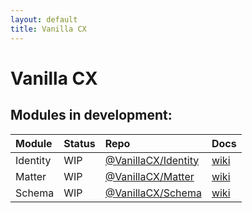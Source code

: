 ```yaml
---
layout: default
title: Vanilla CX
---
```

# Vanilla CX

## Modules in development:

| Module | Status | Repo | Docs |
|:--|:--|:--|:--|
|Identity | WIP | [@VanillaCX/Identity](https://github.com/VanillaCX/Identity) | [wiki](https://github.com/VanillaCX/Identity/wiki)
|Matter | WIP | [@VanillaCX/Matter](https://github.com/VanillaCX/Matter) | [wiki](https://github.com/VanillaCX/Matter/wiki)
|Schema | WIP | [@VanillaCX/Schema](https://github.com/VanillaCX/Schema) | [wiki](https://github.com/VanillaCX/Schema/wiki)